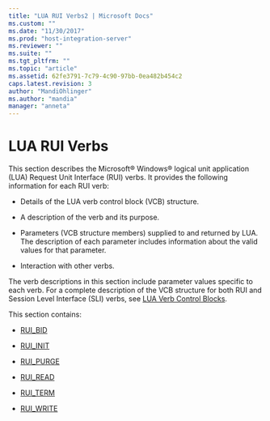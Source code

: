 ```yaml
---
title: "LUA RUI Verbs2 | Microsoft Docs"
ms.custom: ""
ms.date: "11/30/2017"
ms.prod: "host-integration-server"
ms.reviewer: ""
ms.suite: ""
ms.tgt_pltfrm: ""
ms.topic: "article"
ms.assetid: 62fe3791-7c79-4c90-97bb-0ea482b454c2
caps.latest.revision: 3
author: "MandiOhlinger"
ms.author: "mandia"
manager: "anneta"
---
```

# LUA RUI Verbs
This section describes the Microsoft® Windows® logical unit application (LUA) Request Unit Interface (RUI) verbs. It provides the following information for each RUI verb:  
  
-   Details of the LUA verb control block (VCB) structure.  
  
-   A description of the verb and its purpose.  
  
-   Parameters (VCB structure members) supplied to and returned by LUA. The description of each parameter includes information about the valid values for that parameter.  
  
-   Interaction with other verbs.  
  
 The verb descriptions in this section include parameter values specific to each verb. For a complete description of the VCB structure for both RUI and Session Level Interface (SLI) verbs, see [LUA Verb Control Blocks](../core/lua-verb-control-blocks2.md).  
  
 This section contains:  
  
-   [RUI_BID](../core/rui-bid1.md)  
  
-   [RUI_INIT](../core/rui-init1.md)  
  
-   [RUI_PURGE](../core/rui-purge2.md)  
  
-   [RUI_READ](../core/rui-read2.md)  
  
-   [RUI_TERM](../core/rui-term2.md)  
  
-   [RUI_WRITE](../core/rui-write2.md)